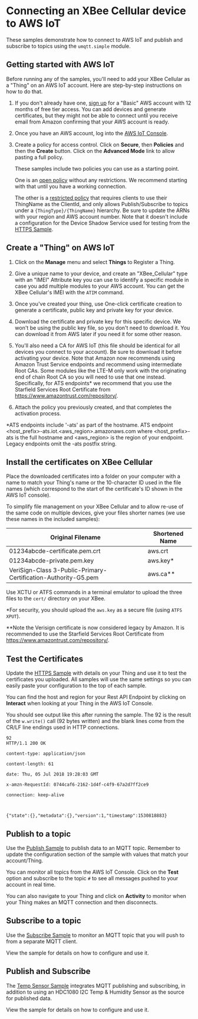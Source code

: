 Connecting an XBee Cellular device to AWS IoT
=============================================

These samples demonstrate how to connect to AWS IoT and publish and subscribe
to topics using the `umqtt.simple` module.


Getting started with AWS IoT
----------------------------

Before running any of the samples, you'll need to add your XBee Cellular as a
"Thing" on an AWS IoT account.  Here are step-by-step instructions on how to
do that.

1. If you don't already have one, [sign up] for a "Basic" AWS account with 12
   months of free tier access.  You can add devices and generate certificates,
   but they might not be able to connect until you receive email from Amazon
   confirming that your AWS account is ready.
   
2. Once you have an AWS account, log into the [AWS IoT Console].

3. Create a policy for access control.  Click on **Secure**, then **Policies**
   and then the **Create** button.  Click on the **Advanced Mode** link to
   allow pasting a full policy.

   These samples include two policies you can use as a starting point.

   One is an [open policy](./policy-open.json) without any restrictions.  We
   recommend starting with that until you have a working connection.
   
   The other is a [restricted policy](./policy-restricted.json) that requires
   clients to use their ThingName as the ClientId, and only allows
   Publish/Subscribe to topics under a `{ThingType}/{ThingName}` hierarchy.  Be
   sure to update the ARNs with your region and AWS account number.  Note that
   it doesn't include a configuration for the Device Shadow Service used for
   testing from the [HTTPS Sample](./aws-https.py).

[sign up]: https://portal.aws.amazon.com/billing/signup#/start
[AWS IoT Console]: https://console.aws.amazon.com/iot/home


Create a "Thing" on AWS IoT
---------------------------
1. Click on the **Manage** menu and select **Things** to Register a Thing.

2. Give a unique name to your device, and create an "XBee_Cellular" type
   with an "IMEI" Attribute key you can use to identify a specific module
   in case you add multiple modules to your AWS account.  You can get the
   XBee Cellular's IMEI with the `ATIM` command.

3. Once you've created your thing, use One-click certificate creation to
   generate a certificate, public key and private key for your device.

4. Download the certificate and private key for this specific device.  We
   won't be using the public key file, so you don't need to download it.
   You can download it from AWS later if you need it for some other reason.

5. You'll also need a CA for AWS IoT (this file should be identical for all
   devices you connect to your account).  Be sure to download it before
   activating your device. Note that Amazon now recommends using Amazon
   Trust Service endpoints and recommend using intermediate Root CAs. 
   Some modules like the LTE-M only work with the originating end of chain 
   Root CA so you will need to use that one instead. Specifically, for ATS
   endpoints* we recommend that you use the Starfield Services Root Certificate
   from https://www.amazontrust.com/repository/.

6. Attach the policy you previously created, and that completes the activation
   process.
   
*ATS endpoints include '-ats' as part of the hostname. ATS endpoint
<host_prefix>-ats.iot.<aws_region>.amazonaws.com where <host_prefix>-ats is 
the full hostname and <aws_region> is the region of your endpoint. Legacy
endpoints omit the -ats postfix string.


Install the certificates on XBee Cellular
-----------------------------------------
Place the downloaded certificates into a folder on your computer with a name
to match your Thing's name or the 10-character ID used in the file names (which
correspond to the start of the certificate's ID shown in the AWS IoT console).

To simplify file management on your XBee Cellular and to allow re-use of the
same code on multiple devices, give your files shorter names (we use these
names in the included samples):

| Original Filename                                        | Shortened Name |
|----------------------------------------------------------|----------------|
| 01234abcde-certificate.pem.crt                                 | aws.crt  |
| 01234abcde-private.pem.key                                     | aws.key* |
| VeriSign-Class 3-Public-Primary-Certification-Authority-G5.pem | aws.ca** |


Use XCTU or ATFS commands in a terminal emulator to upload the three files
to the `cert/` directory on your XBee.

*For security, you should upload the `aws.key` as a secure file (using
`ATFS XPUT`).

**Note the Verisign certificate is now considered legacy by Amazon. It is
recommended to use the Starfield Services Root Certificate from 
https://www.amazontrust.com/repository/.


Test the Certificates
---------------------
Update the [HTTPS Sample](aws_https/main.py) with details on your Thing and use
it to test the certificates you uploaded.  All samples will use the same
settings so you can easily paste your configuration to the top of each sample.

You can find the host and region for your Rest API Endpoint by clicking on
**Interact** when looking at your Thing in the AWS IoT Console.

You should see output like this after running the sample.  The 92 is the
result of the `w.write()` call (92 bytes written) and the blank lines come
from the CR/LF line endings used in HTTP connections.

```
92
HTTP/1.1 200 OK
 
content-type: application/json
 
content-length: 61
 
date: Thu, 05 Jul 2018 19:28:03 GMT
 
x-amzn-RequestId: 0744caf6-2162-1d4f-c4f9-67a2d7ff2ce9
 
connection: keep-alive
 
 
 
{"state":{},"metadata":{},"version":1,"timestamp":1530818883}
```


Publish to a topic
------------------
Use the [Publish Sample](aws_publish/main.py) to publish data to an MQTT topic.
Remember to update the configuration section of the sample with values that
match your account/Thing.

You can monitor all topics from the AWS IoT Console.  Click on the **Test**
option and subscribe to the topic `#` to see all messages pushed to your
account in real time.

You can also navigate to your Thing and click on **Activity** to monitor when
your Thing makes an MQTT connection and then disconnects.


Subscribe to a topic
--------------------
Use the [Subscribe Sample](aws_subscribe/main.py) to monitor an MQTT topic that
you will push to from a separate MQTT client.

View the sample for details on how to configure and use it.


Publish and Subscribe
---------------------
The [Temp Sensor Sample](aws_temp_sensor/main.py) integrates MQTT publishing
and subscribing, in addition to using an HDC1080 I2C Temp & Humidity Sensor as
the source for published data.

View the sample for details on how to configure and use it.